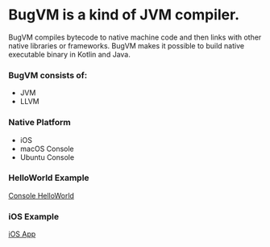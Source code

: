 # BugVM is a kind of JVM compiler.

BugVM compiles bytecode to native machine code and then links with other native libraries or frameworks.
BugVM makes it possible to build native executable binary in Kotlin and Java.


### BugVM consists of:

* JVM
* LLVM


### Native Platform

* iOS
* macOS Console
* Ubuntu Console


### HelloWorld Example

[Console HelloWorld](https://github.com/bugvm/bugvm-helloworld)


### iOS Example

[iOS App](https://github.com/bugvm/bugvm-ios)

